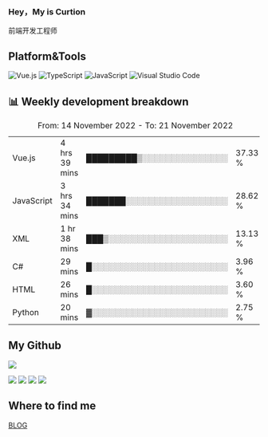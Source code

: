 ### Hey，My is Curtion
前端开发工程师
## Platform&Tools

![Vue.js](https://img.shields.io/badge/-Vue.js-4FC08D?style=flat-square&logo=Vue.js&logoColor=white)
![TypeScript](https://img.shields.io/badge/-TypeScript-007ACC?style=flat-square&logo=typescript&logoColor=white)
![JavaScript](https://img.shields.io/badge/-JavaScript-F7DF1E?style=flat-square&logo=javascript&logoColor=black)
![Visual Studio Code](https://img.shields.io/badge/-VSCode-007ACC?style=flat-square&logo=Visual-Studio-Code&logoColor=white)

## 📊 Weekly development breakdown

<!--START_SECTION:waka-->

<table><caption>From: 14 November 2022 - To: 21 November 2022</caption><tr><td>Vue.js</td><td>4 hrs 39 mins</td><td>█████████▒░░░░░░░░░░░░░░░</td><td>37.33 %</td></tr><tr><td>JavaScript</td><td>3 hrs 34 mins</td><td>███████░░░░░░░░░░░░░░░░░░</td><td>28.62 %</td></tr><tr><td>XML</td><td>1 hr 38 mins</td><td>███▒░░░░░░░░░░░░░░░░░░░░░</td><td>13.13 %</td></tr><tr><td>C#</td><td>29 mins</td><td>█░░░░░░░░░░░░░░░░░░░░░░░░</td><td>3.96 %</td></tr><tr><td>HTML</td><td>26 mins</td><td>█░░░░░░░░░░░░░░░░░░░░░░░░</td><td>3.60 %</td></tr><tr><td>Python</td><td>20 mins</td><td>▓░░░░░░░░░░░░░░░░░░░░░░░░</td><td>2.75 %</td></tr></table>

<!--END_SECTION:waka-->

## My Github

![](http://github-profile-summary-cards.vercel.app/api/cards/profile-details?username=curtion&theme=nord_bright)

![](http://github-profile-summary-cards.vercel.app/api/cards/stats?username=curtion&theme=nord_bright)
![](http://github-profile-summary-cards.vercel.app/api/cards/productive-time?username=curtion&theme=nord_bright&utcOffset=8)
![](http://github-profile-summary-cards.vercel.app/api/cards/repos-per-language?username=curtion&theme=nord_bright)
![](http://github-profile-summary-cards.vercel.app/api/cards/most-commit-language?username=curtion&theme=nord_bright)

## Where to find me

[BLOG](https://blog.3gxk.net)
